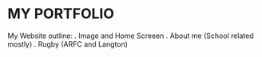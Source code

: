 # MY PORTFOLIO
My Website outline:
. Image and Home Screeen
. About me (School related mostly)
. Rugby (ARFC and Langton)

